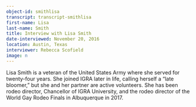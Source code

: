 ```yaml
---
object-id: smithlisa  
transcript: transcript-smithlisa  
first-name: Lisa
last-name: Smith
title: Interview with Lisa Smith
date-interviewed: November 20, 2016
location: Austin, Texas
interviewer: Rebecca Scofield
image: n
---
```

Lisa Smith is a veteran of the United States Army where she served for twenty-four years. She joined IGRA later in life, calling herself a “late bloomer,” but she and her partner are active volunteers. She has been rodeo director, Chancellor of IGRA University, and the rodeo director of the World Gay Rodeo Finals in Albuquerque in 2017. 